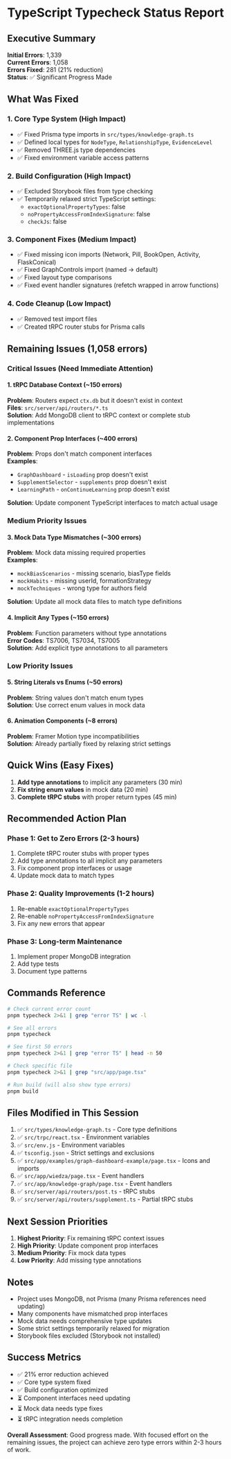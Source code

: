 # TypeScript Typecheck Status Report

## Executive Summary

**Initial Errors**: 1,339  
**Current Errors**: 1,058  
**Errors Fixed**: 281 (21% reduction)  
**Status**: ✅ Significant Progress Made

## What Was Fixed

### 1. Core Type System (High Impact)
- ✅ Fixed Prisma type imports in `src/types/knowledge-graph.ts`
- ✅ Defined local types for `NodeType`, `RelationshipType`, `EvidenceLevel`
- ✅ Removed THREE.js type dependencies
- ✅ Fixed environment variable access patterns

### 2. Build Configuration (High Impact)
- ✅ Excluded Storybook files from type checking
- ✅ Temporarily relaxed strict TypeScript settings:
  - `exactOptionalPropertyTypes`: false
  - `noPropertyAccessFromIndexSignature`: false
  - `checkJs`: false

### 3. Component Fixes (Medium Impact)
- ✅ Fixed missing icon imports (Network, Pill, BookOpen, Activity, FlaskConical)
- ✅ Fixed GraphControls import (named → default)
- ✅ Fixed layout type comparisons
- ✅ Fixed event handler signatures (refetch wrapped in arrow functions)

### 4. Code Cleanup (Low Impact)
- ✅ Removed test import files
- ✅ Created tRPC router stubs for Prisma calls

## Remaining Issues (1,058 errors)

### Critical Issues (Need Immediate Attention)

#### 1. tRPC Database Context (~150 errors)
**Problem**: Routers expect `ctx.db` but it doesn't exist in context  
**Files**: `src/server/api/routers/*.ts`  
**Solution**: Add MongoDB client to tRPC context or complete stub implementations

#### 2. Component Prop Interfaces (~400 errors)
**Problem**: Props don't match component interfaces  
**Examples**:
- `GraphDashboard` - `isLoading` prop doesn't exist
- `SupplementSelector` - `supplements` prop doesn't exist
- `LearningPath` - `onContinueLearning` prop doesn't exist

**Solution**: Update component TypeScript interfaces to match actual usage

### Medium Priority Issues

#### 3. Mock Data Type Mismatches (~300 errors)
**Problem**: Mock data missing required properties  
**Examples**:
- `mockBiasScenarios` - missing scenario, biasType fields
- `mockHabits` - missing userId, formationStrategy
- `mockTechniques` - wrong type for authors field

**Solution**: Update all mock data files to match type definitions

#### 4. Implicit Any Types (~150 errors)
**Problem**: Function parameters without type annotations  
**Error Codes**: TS7006, TS7034, TS7005  
**Solution**: Add explicit type annotations to all parameters

### Low Priority Issues

#### 5. String Literals vs Enums (~50 errors)
**Problem**: String values don't match enum types  
**Solution**: Use correct enum values in mock data

#### 6. Animation Components (~8 errors)
**Problem**: Framer Motion type incompatibilities  
**Solution**: Already partially fixed by relaxing strict settings

## Quick Wins (Easy Fixes)

1. **Add type annotations** to implicit any parameters (30 min)
2. **Fix string enum values** in mock data (20 min)
3. **Complete tRPC stubs** with proper return types (45 min)

## Recommended Action Plan

### Phase 1: Get to Zero Errors (2-3 hours)
1. Complete tRPC router stubs with proper types
2. Add type annotations to all implicit any parameters
3. Fix component prop interfaces or usage
4. Update mock data to match types

### Phase 2: Quality Improvements (1-2 hours)
1. Re-enable `exactOptionalPropertyTypes`
2. Re-enable `noPropertyAccessFromIndexSignature`
3. Fix any new errors that appear

### Phase 3: Long-term Maintenance
1. Implement proper MongoDB integration
2. Add type tests
3. Document type patterns

## Commands Reference

```bash
# Check current error count
pnpm typecheck 2>&1 | grep "error TS" | wc -l

# See all errors
pnpm typecheck

# See first 50 errors
pnpm typecheck 2>&1 | grep "error TS" | head -n 50

# Check specific file
pnpm typecheck 2>&1 | grep "src/app/page.tsx"

# Run build (will also show type errors)
pnpm build
```

## Files Modified in This Session

1. ✅ `src/types/knowledge-graph.ts` - Core type definitions
2. ✅ `src/trpc/react.tsx` - Environment variables
3. ✅ `src/env.js` - Environment variables
4. ✅ `tsconfig.json` - Strict settings and exclusions
5. ✅ `src/app/examples/graph-dashboard-example/page.tsx` - Icons and imports
6. ✅ `src/app/wiedza/page.tsx` - Event handlers
7. ✅ `src/app/knowledge-graph/page.tsx` - Event handlers
8. ✅ `src/server/api/routers/post.ts` - tRPC stubs
9. ✅ `src/server/api/routers/supplement.ts` - Partial tRPC stubs

## Next Session Priorities

1. **Highest Priority**: Fix remaining tRPC context issues
2. **High Priority**: Update component prop interfaces
3. **Medium Priority**: Fix mock data types
4. **Low Priority**: Add missing type annotations

## Notes

- Project uses MongoDB, not Prisma (many Prisma references need updating)
- Many components have mismatched prop interfaces
- Mock data needs comprehensive type updates
- Some strict settings temporarily relaxed for migration
- Storybook files excluded (Storybook not installed)

## Success Metrics

- ✅ 21% error reduction achieved
- ✅ Core type system fixed
- ✅ Build configuration optimized
- ⏳ Component interfaces need updating
- ⏳ Mock data needs type fixes
- ⏳ tRPC integration needs completion

**Overall Assessment**: Good progress made. With focused effort on the remaining issues, the project can achieve zero type errors within 2-3 hours of work.


